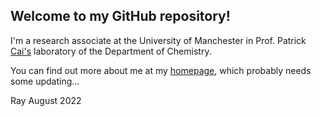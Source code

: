 ## Welcome to my GitHub repository!

I'm a research associate at the University of Manchester in Prof. Patrick [Cai's](http://www.cailab.org/) laboratory of the Department of Chemistry.

You can find out more about me at my [homepage](http://www.rwanwork.info/), which probably needs some updating...

Ray
August 2022


<!--
**rwanwork/rwanwork** is a ✨ _special_ ✨ repository because its `README.md` (this file) appears on your GitHub profile.

Here are some ideas to get you started:

- 🔭 I’m currently working on ...
- 🌱 I’m currently learning ...
- 👯 I’m looking to collaborate on ...
- 🤔 I’m looking for help with ...
- 💬 Ask me about ...
- 📫 How to reach me: ...
- 😄 Pronouns: ...
- ⚡ Fun fact: ...
-->
